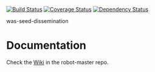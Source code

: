 [![Build Status](https://travis-ci.org/sul-dlss/was-seed-dissemination.svg?branch=master)](https://travis-ci.org/sul-dlss/was-seed-dissemination) [![Coverage Status](https://coveralls.io/repos/sul-dlss/was-seed-dissemination/badge.png)](https://coveralls.io/r/sul-dlss/was-seed-dissemination) [![Dependency Status](https://gemnasium.com/sul-dlss/was-seed-dissemination.svg)](https://gemnasium.com/sul-dlss/was-seed-dissemination) 

was-seed-dissemination


# Documentation

Check the [Wiki](https://github.com/sul-dlss/robot-master/wiki) in the robot-master repo.
